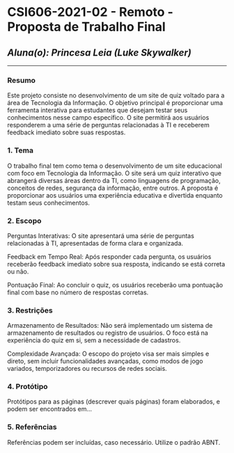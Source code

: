# **CSI606-2021-02 - Remoto - Proposta de Trabalho Final**

## *Aluna(o): Princesa Leia (Luke Skywalker)*

--------------

<!-- Descrever um resumo sobre o trabalho. -->

### Resumo

  Este projeto consiste no desenvolvimento de um site de quiz voltado para a área de Tecnologia da Informação. O objetivo principal é proporcionar uma ferramenta interativa para estudantes que desejam testar seus conhecimentos nesse campo específico. O site permitirá aos usuários responderem a uma série de perguntas relacionadas à TI e receberem feedback imediato sobre suas respostas.

<!-- Apresentar o tema. -->
### 1. Tema

  O trabalho final tem como tema o desenvolvimento de um site educacional com foco em Tecnologia da Informação. O site será um quiz interativo que abrangerá diversas áreas dentro da TI, como linguagens de programação, conceitos de redes, segurança da informação, entre outros. A proposta é proporcionar aos usuários uma experiência educativa e divertida enquanto testam seus conhecimentos.

<!-- Descrever e limitar o escopo da aplicação. -->
### 2. Escopo

  Perguntas Interativas: O site apresentará uma série de perguntas relacionadas à TI, apresentadas de forma clara e organizada.

  Feedback em Tempo Real: Após responder cada pergunta, os usuários receberão feedback imediato sobre sua resposta, indicando se está correta ou não.

  Pontuação Final: Ao concluir o quiz, os usuários receberão uma pontuação final com base no número de respostas corretas.

<!-- Apresentar restrições de funcionalidades e de escopo. -->
### 3. Restrições

  Armazenamento de Resultados: Não será implementado um sistema de armazenamento de resultados ou registro de usuários. O foco está na experiência do quiz em si, sem a necessidade de cadastros.

  Complexidade Avançada: O escopo do projeto visa ser mais simples e direto, sem incluir funcionalidades avançadas, como modos de jogo variados, temporizadores ou recursos de redes sociais.

<!-- Construir alguns protótipos para a aplicação, disponibilizá-los no Github e descrever o que foi considerado. //-->
### 4. Protótipo

  Protótipos para as páginas (descrever quais páginas) foram elaborados, e podem ser encontrados em...

### 5. Referências

  Referências podem ser incluídas, caso necessário. Utilize o padrão ABNT.

